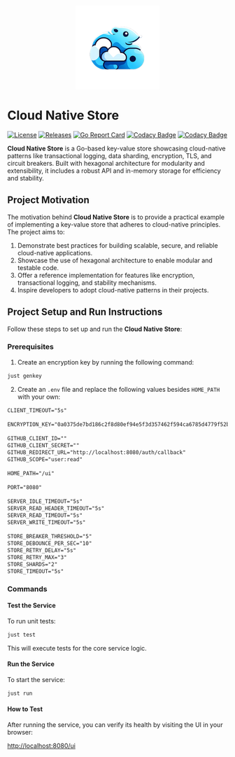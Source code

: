 <p align="center">
<img src="https://github.com/andygeiss/cloud-native-store/blob/main/logo.png?raw=true" />
</p>

# Cloud Native Store

[![License](https://img.shields.io/github/license/andygeiss/cloud-native-store)](https://github.com/andygeiss/cloud-native-store/blob/master/LICENSE)
[![Releases](https://img.shields.io/github/v/release/andygeiss/cloud-native-store)](https://github.com/andygeiss/cloud-native-store/releases)
[![Go Report Card](https://goreportcard.com/badge/github.com/andygeiss/cloud-native-store)](https://goreportcard.com/report/github.com/andygeiss/cloud-native-store)
[![Codacy Badge](https://app.codacy.com/project/badge/Grade/df82f7d9fa07469eadd726342e837197)](https://app.codacy.com/gh/andygeiss/cloud-native-store/dashboard?utm_source=gh&utm_medium=referral&utm_content=&utm_campaign=Badge_grade)
[![Codacy Badge](https://app.codacy.com/project/badge/Coverage/df82f7d9fa07469eadd726342e837197)](https://app.codacy.com/gh/andygeiss/cloud-native-store/dashboard?utm_source=gh&utm_medium=referral&utm_content=&utm_campaign=Badge_coverage)

**Cloud Native Store** is a Go-based key-value store showcasing cloud-native patterns like transactional logging, data sharding, encryption, TLS, and circuit breakers. Built with hexagonal architecture for modularity and extensibility, it includes a robust API and in-memory storage for efficiency and stability.

## Project Motivation

The motivation behind **Cloud Native Store** is to provide a practical example of implementing a key-value store that adheres to cloud-native principles. The project aims to:

1. Demonstrate best practices for building scalable, secure, and reliable cloud-native applications.
2. Showcase the use of hexagonal architecture to enable modular and testable code.
3. Offer a reference implementation for features like encryption, transactional logging, and stability mechanisms.
4. Inspire developers to adopt cloud-native patterns in their projects.

## Project Setup and Run Instructions

Follow these steps to set up and run the **Cloud Native Store**:

### Prerequisites
1. Create an encryption key by running the following command:
```bash
just genkey
```

2. Create an `.env` file and replace the following values besides `HOME_PATH` with your own:

```env
CLIENT_TIMEOUT="5s"

ENCRYPTION_KEY="0a0375de7bd186c2f8d80ef94e5f3d357462f594ca6785d4779f52bcb2b65b85"

GITHUB_CLIENT_ID=""
GITHUB_CLIENT_SECRET=""
GITHUB_REDIRECT_URL="http://localhost:8080/auth/callback"
GITHUB_SCOPE="user:read"

HOME_PATH="/ui"

PORT="8080"

SERVER_IDLE_TIMEOUT="5s"
SERVER_READ_HEADER_TIMEOUT="5s"
SERVER_READ_TIMEOUT="5s"
SERVER_WRITE_TIMEOUT="5s"

STORE_BREAKER_THRESHOLD="5"
STORE_DEBOUNCE_PER_SEC="10"
STORE_RETRY_DELAY="5s"
STORE_RETRY_MAX="3"
STORE_SHARDS="2"
STORE_TIMEOUT="5s"
```

### Commands

#### Test the Service
To run unit tests:
```bash
just test
```
This will execute tests for the core service logic.

#### Run the Service
To start the service:
```bash
just run
```

#### How to Test

After running the service, you can verify its health by visiting the UI in your browser:

[http://localhost:8080/ui](http://localhost:8080/ui)
